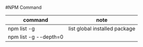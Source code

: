 #NPM Command

|command|note|
|---|---|
|npm list -g|list global installed package|
|npm list -g --depth=0||
